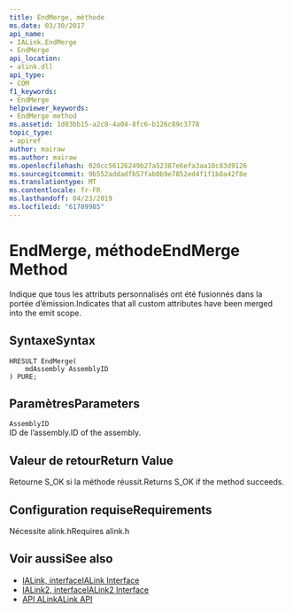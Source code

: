```yaml
---
title: EndMerge, méthode
ms.date: 03/30/2017
api_name:
- IALink.EndMerge
- EndMerge
api_location:
- alink.dll
api_type:
- COM
f1_keywords:
- EndMerge
helpviewer_keywords:
- EndMerge method
ms.assetid: 1d03bb15-a2c8-4a04-8fc6-b126c89c3778
topic_type:
- apiref
author: mairaw
ms.author: mairaw
ms.openlocfilehash: 020cc56126249b27a52387e6efa3aa10c83d9126
ms.sourcegitcommit: 9b552addadfb57fab0b9e7852ed4f1f1b8a42f8e
ms.translationtype: MT
ms.contentlocale: fr-FR
ms.lasthandoff: 04/23/2019
ms.locfileid: "61789985"
---
```

# <a name="endmerge-method"></a><span data-ttu-id="4f91a-102">EndMerge, méthode</span><span class="sxs-lookup"><span data-stu-id="4f91a-102">EndMerge Method</span></span>
<span data-ttu-id="4f91a-103">Indique que tous les attributs personnalisés ont été fusionnés dans la portée d’émission.</span><span class="sxs-lookup"><span data-stu-id="4f91a-103">Indicates that all custom attributes have been merged into the emit scope.</span></span>  
  
## <a name="syntax"></a><span data-ttu-id="4f91a-104">Syntaxe</span><span class="sxs-lookup"><span data-stu-id="4f91a-104">Syntax</span></span>  
  
```  
HRESULT EndMerge(  
    mdAssembly AssemblyID  
) PURE;  
```  
  
## <a name="parameters"></a><span data-ttu-id="4f91a-105">Paramètres</span><span class="sxs-lookup"><span data-stu-id="4f91a-105">Parameters</span></span>  
 `AssemblyID`  
 <span data-ttu-id="4f91a-106">ID de l’assembly.</span><span class="sxs-lookup"><span data-stu-id="4f91a-106">ID of the assembly.</span></span>  
  
## <a name="return-value"></a><span data-ttu-id="4f91a-107">Valeur de retour</span><span class="sxs-lookup"><span data-stu-id="4f91a-107">Return Value</span></span>  
 <span data-ttu-id="4f91a-108">Retourne S_OK si la méthode réussit.</span><span class="sxs-lookup"><span data-stu-id="4f91a-108">Returns S_OK if the method succeeds.</span></span>  
  
## <a name="requirements"></a><span data-ttu-id="4f91a-109">Configuration requise</span><span class="sxs-lookup"><span data-stu-id="4f91a-109">Requirements</span></span>  
 <span data-ttu-id="4f91a-110">Nécessite alink.h</span><span class="sxs-lookup"><span data-stu-id="4f91a-110">Requires alink.h</span></span>  
  
## <a name="see-also"></a><span data-ttu-id="4f91a-111">Voir aussi</span><span class="sxs-lookup"><span data-stu-id="4f91a-111">See also</span></span>

- [<span data-ttu-id="4f91a-112">IALink, interface</span><span class="sxs-lookup"><span data-stu-id="4f91a-112">IALink Interface</span></span>](../../../../docs/framework/unmanaged-api/alink/ialink-interface.md)
- [<span data-ttu-id="4f91a-113">IALink2, interface</span><span class="sxs-lookup"><span data-stu-id="4f91a-113">IALink2 Interface</span></span>](../../../../docs/framework/unmanaged-api/alink/ialink2-interface.md)
- [<span data-ttu-id="4f91a-114">API ALink</span><span class="sxs-lookup"><span data-stu-id="4f91a-114">ALink API</span></span>](../../../../docs/framework/unmanaged-api/alink/index.md)
